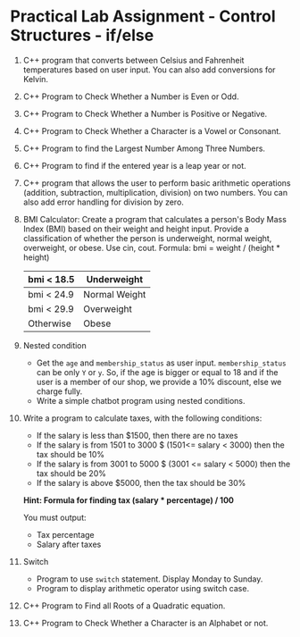 # Practical Lab Assignment - Control Structures - if/else

1. C++ program that converts between Celsius and Fahrenheit temperatures based on user input. You can also add conversions for Kelvin.
2. C++ Program to Check Whether a Number is Even or Odd.
3. C++ Program to Check Whether a Number is Positive or Negative.
4. C++ Program to Check Whether a Character is a Vowel or Consonant.
5. C++ Program to find the Largest Number Among Three Numbers.
6. C++ Program to find if the entered year is a leap year or not.
7. C++ program that allows the user to perform basic arithmetic operations (addition, subtraction, multiplication, division) on two numbers. You can also add error handling for division by zero.
8. BMI Calculator: Create a program that calculates a person's Body Mass Index (BMI) based on their weight and height input. Provide a classification of whether the person is underweight, normal weight, overweight, or obese. Use cin, cout.
    Formula: bmi = weight / (height * height)
    
    | bmi < 18.5 | Underweight |
    | --- | --- |
    | bmi < 24.9 | Normal Weight |
    | bmi < 29.9 | Overweight |
    | Otherwise | Obese |
9. Nested condition
    - Get the `age` and `membership_status` as user input. `membership_status` can be only `Y` or `y`. So, if the age is bigger or equal to 18 and if the user is a member of our shop, we provide a 10% discount, else we charge fully. 
    - Write a simple chatbot program using nested conditions.
10. Write a program to calculate taxes, with the following conditions:
    - If the salary is less than $1500, then there are no taxes
    - If the salary is from 1501 to 3000 $ (1501<= salary < 3000) then the tax should be 10%
    - If the salary is from 3001 to 5000 $ (3001 <= salary < 5000) then the tax should be 20%
    - If the salary is above $5000, then the tax should be 30%
    
    **Hint: Formula for finding tax (salary * percentage) / 100**
    
    You must output:
    - Tax percentage
    - Salary after taxes
11. Switch
    - Program to use `switch` statement. Display Monday to Sunday.
    - Program to display arithmetic operator using switch case.
12. C++ Program to Find all Roots of a Quadratic equation.
13. C++ Program to Check Whether a Character is an Alphabet or not.
